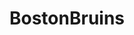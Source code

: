 ---
title: BostonBruins
crosslinks:
- hockey
- puckstreams
- OttawaSenators
- place
- hockeyjerseys
- LazyMan
- redsox
- leafs
- DetroitRedWings
- ColoradoAvalanche
- nhl
- NHLStreams
- NHLstatheads
- NewMexico
- e
- EvilLeagueOfEvil
- goats
- AskReddit
- goldenknights
---